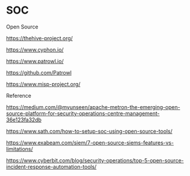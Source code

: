 # SOC


Open Source

https://thehive-project.org/

https://www.cyphon.io/

https://www.patrowl.io/

https://github.com/Patrowl

https://www.misp-project.org/





Reference


https://medium.com/@myunseen/apache-metron-the-emerging-open-source-platform-for-security-operations-centre-management-36e123fa32db


https://www.sath.com/how-to-setup-soc-using-open-source-tools/

https://www.exabeam.com/siem/7-open-source-siems-features-vs-limitations/

https://www.cyberbit.com/blog/security-operations/top-5-open-source-incident-response-automation-tools/

